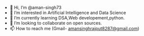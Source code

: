- 👋 Hi, I’m @aman-singh73
- 👀 I’m interested in Artificial Intelligence and Data Science
- 🌱 I’m currently learning DSA,Web developement,python.
- 💞️ I’m looking to collaborate on open sources.
- 📫 How to reach me (Gmail- amansinghrajput8287@gmail.com)

<!---
aman-singh73/aman-singh73 is a ✨ special ✨ repository because its `README.md` (this file) appears on your GitHub profile.
You can click the Preview link to take a look at your changes.
--->
